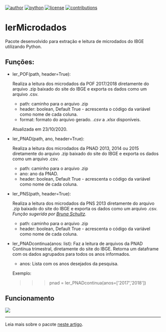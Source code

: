 [![author](https://badgen.net/badge/Author/otavio-s-s/blue)](https://www.linkedin.com/in/otavioss28/) [![python](https://badgen.net/badge/Python/3+/yellow)](https://www.python.org) [![license](https://img.shields.io/badge/License-MIT-red)](https://github.com/otavio-s-s/data_science/blob/master/LICENSE) [![contributions](https://badgen.net/badge/Contributions/Welcome/green)](https://github.com/otavio-s-s/lerMicrodados/issues) 


# lerMicrodados
 
Pacote desenvolvido para extração e leitura de microdados do IBGE utilizando Python.

## Funções:
 
 * ler_POF(path, header=True):
    
    Realiza a leitura dos microdados da POF 2017/2018 diretamente do arquivo .zip baixado do site do IBGE
    e exporta os dados como um arquivo .csv.
    * path: caminho para o arquivo .zip
    * header: boolean, Default True - acrescenta o código da variável como nome de cada coluna.
    * format: formato do arquivo gerado. *.csv* a *.xlsx* disponíveis.
    
    Atualizada em 23/10/2020.
    
 * ler_PNAD(path, ano, header=True):
    
    Realiza a leitura dos microdados da PNAD 2013, 2014 ou 2015 diretamente do arquivo .zip baixado do site do IBGE
    e exporta os dados como um arquivo .csv.
    * path: caminho para o arquivo .zip
    * ano: ano da PNAD.
    * header:  boolean, Default True - acrescenta o código da variável como nome de cada coluna.

 * ler_PNS(path, header=True):
    
    Realiza a leitura dos microdados da PNS 2013 diretamente do arquivo .zip baixado do site do IBGE e exporta os dados como um arquivo .csv. *Função  sugerida por [Bruna Schultz](https://www.linkedin.com/in/brunanschultz/).*
    * path: caminho para o arquivo .zip
    * header: boolean, Default True - acrescenta o código da variável como nome de cada coluna.
    
 * ler_PNADcontinua(anos: list):
    Faz a leitura de arquivos da PNAD Contínua trimestral, diretamente do site do IBGE. Retorna um dataframe com os dados agrupados para todos os anos informados.
    
    * anos: Lista com os anos desejados da pesquisa.
  
    Exemplo:
    
    >>> pnad = ler_PNADcontinua(anos=['2017','2018'])
  

## Funcionamento

![](https://miro.medium.com/max/700/1*31vC5t30avsM-vQEiwhi3g.png)

***

Leia mais sobre o pacote [neste artigo](https://medium.com/data-hackers/microdados-em-python-um-pacote-para-ler-dados-da-pnad-e-pof-e254cf18477d).
